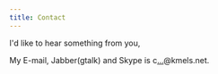 ```yaml
---
title: Contact
---
```

I'd like to hear something from you, 

My E-mail, Jabber(gtalk) and Skype is c<a href="http://www.google.com/recaptcha/mailhide/d?k=010GrpEOOhgdFBz38I4b3zhA==&amp;c=hJAnVo\
Su4owh9BE2F5w_wPQscGobJ2uPP4XnECvhbXk=" onclick="contactCaptcha" title="Reveal my e-mail address">...</a>@kmels.net.
